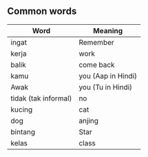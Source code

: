 ## Common words

| Word | Meaning |
| --- | --- |
| ingat | Remember
| kerja | work
| balik | come back
| kamu | you (Aap in Hindi)
| Awak | you (Tu in Hindi)
| tidak (tak informal) | no 
| kucing | cat
| dog | anjing
| bintang | Star
| kelas | class

